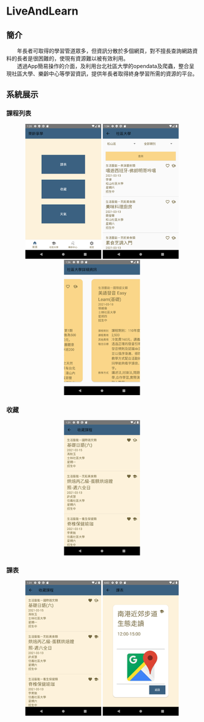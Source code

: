 # LiveAndLearn
## 簡介
&emsp;&emsp;年長者可取得的學習管道眾多，但資訊分散於多個網頁，對不擅長查詢網路資料的長者是很困難的，使現有資源難以被有效利用。  
&emsp;&emsp;透過App簡易操作的介面，及利用台北社區大學的opendata及爬蟲，整合呈現社區大學、樂齡中心等學習資訊，提供年長者取得終身學習所需的資源的平台。

## 系統展示
### 課程列表
<div align="center">
<img src=https://github.com/inorihayuri7240/LiveAndLearn/blob/main/system%20picture/front%20page.png width=200/> <img src=https://github.com/inorihayuri7240/LiveAndLearn/blob/main/system%20picture/community%20college_course%20list.png width=200/> <img src=https://github.com/inorihayuri7240/LiveAndLearn/blob/main/system%20picture/community%20college_course%20list_2.png width=200/>
</div>

### 收藏
<div align="center">
<img src=https://github.com/inorihayuri7240/LiveAndLearn/blob/main/system%20picture/favorites.png width=200/>
</div>

### 課表
<div align="center">
<img src=https://github.com/inorihayuri7240/LiveAndLearn/blob/main/system%20picture/favorites.png width=200/> <img src=https://github.com/inorihayuri7240/LiveAndLearn/blob/main/system%20picture/schedule_2.png width=200/>
</div>
